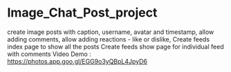 # Image_Chat_Post_project
 create image posts with caption, username, avatar and timestamp, allow adding comments, allow adding reactions - like or dislike, Create feeds index page to show all the posts
  Create feeds show page for individual feed with comments
Video Demo  : https://photos.app.goo.gl/EGG9o3yQBpL4JpyD6

                
